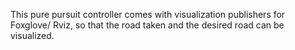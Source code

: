 This pure pursuit controller comes with visualization publishers for Foxglove/ Rviz, so that the road taken and the desired road can be visualized.


